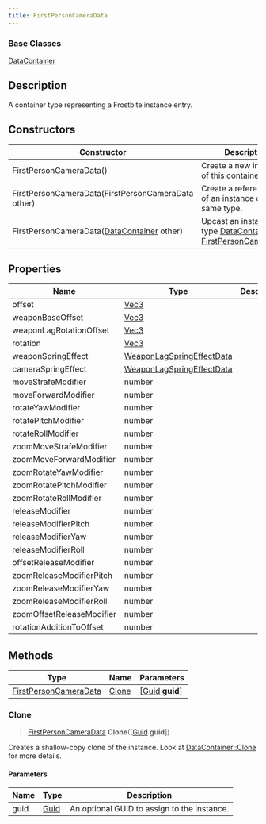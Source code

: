 ```yaml
---
title: FirstPersonCameraData
---
```

### Base Classes

[DataContainer](/vext/ref/shared/class/datacontainer)

## Description

A container type representing a Frostbite instance entry.

## Constructors

| Constructor                                                                      | Description                                                                                                                       |
| -------------------------------------------------------------------------------- | --------------------------------------------------------------------------------------------------------------------------------- |
| FirstPersonCameraData()                                                          | Create a new instance of this container type.                                                                                     |
| FirstPersonCameraData(FirstPersonCameraData other)                               | Create a reference copy of an instance of the same type.                                                                          |
| FirstPersonCameraData([DataContainer](/vext/ref/shared/class/datacontainer) other) | Upcast an instance of type [DataContainer](/vext/ref/shared/class/datacontainer) to [FirstPersonCameraData](/vext/ref/fb/firstpersoncameradata/). |

## Properties

| Name                      | Type                                                   | Description |
| ------------------------- | ------------------------------------------------------ | ----------- |
| offset                    | [Vec3](/vext/ref/shared/class/vec3)                      |             |
| weaponBaseOffset          | [Vec3](/vext/ref/shared/class/vec3)                      |             |
| weaponLagRotationOffset   | [Vec3](/vext/ref/shared/class/vec3)                      |             |
| rotation                  | [Vec3](/vext/ref/shared/class/vec3)                      |             |
| weaponSpringEffect        | [WeaponLagSpringEffectData](/vext/ref/fb/weaponlagspringeffectdata/) |             |
| cameraSpringEffect        | [WeaponLagSpringEffectData](/vext/ref/fb/weaponlagspringeffectdata/) |             |
| moveStrafeModifier        | number                                                 |             |
| moveForwardModifier       | number                                                 |             |
| rotateYawModifier         | number                                                 |             |
| rotatePitchModifier       | number                                                 |             |
| rotateRollModifier        | number                                                 |             |
| zoomMoveStrafeModifier    | number                                                 |             |
| zoomMoveForwardModifier   | number                                                 |             |
| zoomRotateYawModifier     | number                                                 |             |
| zoomRotatePitchModifier   | number                                                 |             |
| zoomRotateRollModifier    | number                                                 |             |
| releaseModifier           | number                                                 |             |
| releaseModifierPitch      | number                                                 |             |
| releaseModifierYaw        | number                                                 |             |
| releaseModifierRoll       | number                                                 |             |
| offsetReleaseModifier     | number                                                 |             |
| zoomReleaseModifierPitch  | number                                                 |             |
| zoomReleaseModifierYaw    | number                                                 |             |
| zoomReleaseModifierRoll   | number                                                 |             |
| zoomOffsetReleaseModifier | number                                                 |             |
| rotationAdditionToOffset  | number                                                 |             |

## Methods

| Type                                           | Name            | Parameters                                     |
| ---------------------------------------------- | --------------- | ---------------------------------------------- |
| [FirstPersonCameraData](/vext/ref/fb/firstpersoncameradata/) | [Clone](#clone) | \[[Guid](/vext/ref/shared/class/guid) **guid**\] |

### Clone

> [FirstPersonCameraData](/vext/ref/fb/firstpersoncameradata/) **Clone**(\[[Guid](/vext/ref/shared/class/guid) **guid**\])

Creates a shallow-copy clone of the instance. Look at [DataContainer::Clone](/vext/ref/shared/class/datacontainer#clone) for more details.

#### Parameters

| Name | Type         | Description                                 |
| ---- | ------------ | ------------------------------------------- |
| guid | [Guid](/vext/ref/shared/class/guid/) | An optional GUID to assign to the instance. |
